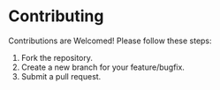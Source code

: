 # Contributing
Contributions are Welcomed! Please follow these steps:
1. Fork the repository.
2. Create a new branch for your feature/bugfix.
3. Submit a pull request.
